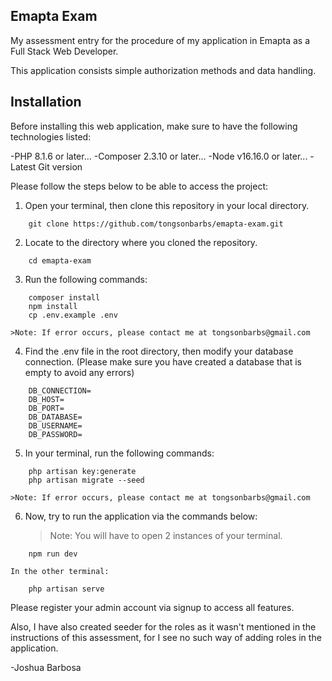 ## Emapta Exam
My assessment entry for the procedure of my application in Emapta as a Full Stack Web Developer.

This application consists simple authorization methods and data handling.

## Installation

Before installing this web application, make sure to have the following technologies listed:

-PHP 8.1.6 or later...
-Composer 2.3.10 or later...
-Node v16.16.0 or later...
-Latest Git version 

Please follow the steps below to be able to access the project:

1. Open your terminal, then clone this repository in your local directory.
```
    git clone https://github.com/tongsonbarbs/emapta-exam.git
```
2. Locate to the directory where you cloned the repository.
```
    cd emapta-exam
```
3. Run the following commands:
```
    composer install
    npm install
    cp .env.example .env
```
    >Note: If error occurs, please contact me at tongsonbarbs@gmail.com
4. Find the .env file in the root directory, then modify your database connection. (Please make sure you have created a database that is empty to avoid any errors)

```
    DB_CONNECTION=
    DB_HOST=
    DB_PORT=
    DB_DATABASE=
    DB_USERNAME=
    DB_PASSWORD=
```
5. In your terminal, run the following commands:
```
    php artisan key:generate
    php artisan migrate --seed
```
    >Note: If error occurs, please contact me at tongsonbarbs@gmail.com

6. Now, try to run the application via the commands below:

    >Note: You will have to open 2 instances of your terminal. 

```
    npm run dev
```

    In the other terminal:

```
    php artisan serve
```

Please register your admin account via signup to access all features.

Also, I have also created seeder for the roles as it wasn't mentioned in the instructions of this assessment, for I see no such way of adding roles in the application.

-Joshua Barbosa
